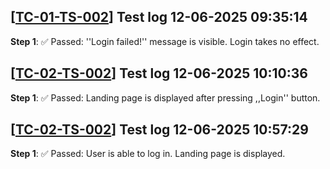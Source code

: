 [[TC-01-TS-002](../../tests/TS-06_Authentication/TS-TS-002#ts-02-ts-002-unsuccessful-login)] Test log 12-06-2025 09:35:14
---
**Step 1**: ✅ Passed: ''Login failed!'' message is visible. Login takes no effect.<br>

[[TC-02-TS-002](../../tests/TS-06_Authentication/TS-TS-002#ts-01-ts-002-successful-login)] Test log 12-06-2025 10:10:36
---
**Step 1**: ✅ Passed: Landing page is displayed after pressing ,,Login'' button.<br>

[[TC-02-TS-002](../../tests/TS-06_Authentication/TS-TS-002#ts-01-ts-002-successful-login)] Test log 12-06-2025 10:57:29
---
**Step 1**: ✅ Passed: User is able to log in. Landing page is displayed.<br>



